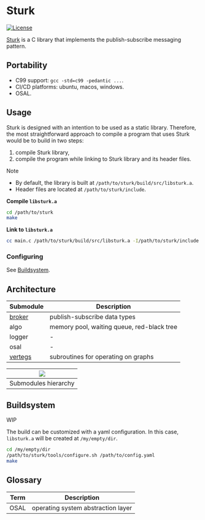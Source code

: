 # Sturk

<!--![TOC]!-->


[![License](https://img.shields.io/badge/License-BSD_3--Clause-blue.svg)](https://opensource.org/licenses/BSD-3-Clause)


[Sturk](https://szymonturno.github.io/sturk/)
is a C library that implements the publish-subscribe messaging pattern.


## Portability

- C99 support: `gcc -std=c99 -pedantic ...`.
- CI/CD platforms: ubuntu, macos, windows.
- OSAL.


## Usage

Sturk is designed with an intention to be used as a static library.
Therefore, the most straightforward approach to compile a program that uses Sturk would
be to build in two steps:

1. compile Sturk library,
2. compile the program while linking to Sturk library and its header files.


> [!note]
> - By default, the library is built at `/path/to/sturk/build/src/libsturk.a`.
> - Header files are located at `/path/to/sturk/include`.


**Compile `libsturk.a`**

```sh
cd /path/to/sturk
make
```


**Link to `libsturk.a`**

```sh
cc main.c /path/to/sturk/build/src/libsturk.a -I/path/to/sturk/include
```


### Configuring

See [Buildsystem](#buildsystem).



## Architecture

| Submodule                            | Description                                |
| ------------------------------------ | ------------------------------------------ |
| [broker](src/broker/README.md)       | publish-subscribe data types               |
| algo                                 | memory pool, waiting queue, red-black tree |
| logger                               | -                                          |
| osal                                 | -                                          |
| [vertegs](include/vertegs/README.md) | subroutines for operating on graphs        |


| ![](http://www.plantuml.com/plantuml/proxy?cache=no&src=https://raw.githubusercontent.com/SzymonTurno/sturk/refs/heads/feat/arena-allocator/docs/hierarchy.puml) |
| :------------------: |
| Submodules hierarchy |


## Buildsystem<!--!{#buildsystem}!-->

WIP

The build can be customized with a yaml configuration.
In this case, `libsturk.a` will be created at `/my/empty/dir`.

```sh
cd /my/empty/dir
/path/to/sturk/tools/configure.sh /path/to/config.yaml
make
```


## Glossary

| Term | Description                        |
| ---- | ---------------------------------- |
| OSAL | operating system abstraction layer |
